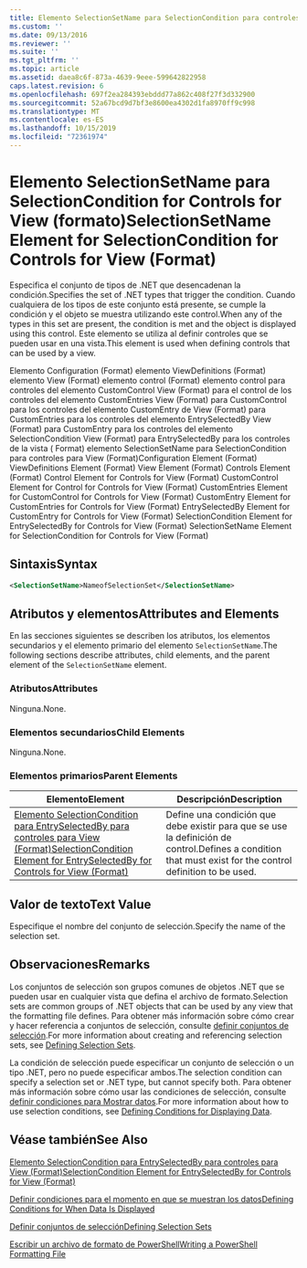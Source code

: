 ```yaml
---
title: Elemento SelectionSetName para SelectionCondition para controles para View (Format) | Microsoft Docs
ms.custom: ''
ms.date: 09/13/2016
ms.reviewer: ''
ms.suite: ''
ms.tgt_pltfrm: ''
ms.topic: article
ms.assetid: daea8c6f-873a-4639-9eee-599642822958
caps.latest.revision: 6
ms.openlocfilehash: 697f2ea284393ebddd77a862c408f27f3d332900
ms.sourcegitcommit: 52a67bcd9d7bf3e8600ea4302d1fa8970ff9c998
ms.translationtype: MT
ms.contentlocale: es-ES
ms.lasthandoff: 10/15/2019
ms.locfileid: "72361974"
---
```

# <a name="selectionsetname-element-for-selectioncondition-for-controls-for-view-format"></a><span data-ttu-id="0e10c-102">Elemento SelectionSetName para SelectionCondition for Controls for View (formato)</span><span class="sxs-lookup"><span data-stu-id="0e10c-102">SelectionSetName Element for SelectionCondition for Controls for View (Format)</span></span>

<span data-ttu-id="0e10c-103">Especifica el conjunto de tipos de .NET que desencadenan la condición.</span><span class="sxs-lookup"><span data-stu-id="0e10c-103">Specifies the set of .NET types that trigger the condition.</span></span> <span data-ttu-id="0e10c-104">Cuando cualquiera de los tipos de este conjunto está presente, se cumple la condición y el objeto se muestra utilizando este control.</span><span class="sxs-lookup"><span data-stu-id="0e10c-104">When any of the types in this set are present, the condition is met and the object is displayed using this control.</span></span> <span data-ttu-id="0e10c-105">Este elemento se utiliza al definir controles que se pueden usar en una vista.</span><span class="sxs-lookup"><span data-stu-id="0e10c-105">This element is used when defining controls that can be used by a view.</span></span>

<span data-ttu-id="0e10c-106">Elemento Configuration (Format) elemento ViewDefinitions (Format) elemento View (Format) elemento control (Format) elemento control para controles del elemento CustomControl View (Format) para el control de los controles del elemento CustomEntries View (Format) para CustomControl para los controles del elemento CustomEntry de View (Format) para CustomEntries para los controles del elemento EntrySelectedBy View (Format) para CustomEntry para los controles del elemento SelectionCondition View (Format) para EntrySelectedBy para los controles de la vista ( Format) elemento SelectionSetName para SelectionCondition para controles para View (Format)</span><span class="sxs-lookup"><span data-stu-id="0e10c-106">Configuration Element (Format) ViewDefinitions Element (Format) View Element (Format) Controls Element (Format) Control Element for Controls for View (Format) CustomControl Element for Control for Controls for View (Format) CustomEntries Element for CustomControl for Controls for View (Format) CustomEntry Element for CustomEntries for Controls for View (Format) EntrySelectedBy Element for CustomEntry for Controls for View (Format) SelectionCondition Element for EntrySelectedBy for Controls for View (Format) SelectionSetName Element for SelectionCondition for Controls for View (Format)</span></span>

## <a name="syntax"></a><span data-ttu-id="0e10c-107">Sintaxis</span><span class="sxs-lookup"><span data-stu-id="0e10c-107">Syntax</span></span>

```xml
<SelectionSetName>NameofSelectionSet</SelectionSetName>
```

## <a name="attributes-and-elements"></a><span data-ttu-id="0e10c-108">Atributos y elementos</span><span class="sxs-lookup"><span data-stu-id="0e10c-108">Attributes and Elements</span></span>

<span data-ttu-id="0e10c-109">En las secciones siguientes se describen los atributos, los elementos secundarios y el elemento primario del elemento `SelectionSetName`.</span><span class="sxs-lookup"><span data-stu-id="0e10c-109">The following sections describe attributes, child elements, and the parent element of the `SelectionSetName` element.</span></span>

### <a name="attributes"></a><span data-ttu-id="0e10c-110">Atributos</span><span class="sxs-lookup"><span data-stu-id="0e10c-110">Attributes</span></span>

<span data-ttu-id="0e10c-111">Ninguna.</span><span class="sxs-lookup"><span data-stu-id="0e10c-111">None.</span></span>

### <a name="child-elements"></a><span data-ttu-id="0e10c-112">Elementos secundarios</span><span class="sxs-lookup"><span data-stu-id="0e10c-112">Child Elements</span></span>

<span data-ttu-id="0e10c-113">Ninguna.</span><span class="sxs-lookup"><span data-stu-id="0e10c-113">None.</span></span>

### <a name="parent-elements"></a><span data-ttu-id="0e10c-114">Elementos primarios</span><span class="sxs-lookup"><span data-stu-id="0e10c-114">Parent Elements</span></span>

|<span data-ttu-id="0e10c-115">Elemento</span><span class="sxs-lookup"><span data-stu-id="0e10c-115">Element</span></span>|<span data-ttu-id="0e10c-116">Descripción</span><span class="sxs-lookup"><span data-stu-id="0e10c-116">Description</span></span>|
|-------------|-----------------|
|[<span data-ttu-id="0e10c-117">Elemento SelectionCondition para EntrySelectedBy para controles para View (Format)</span><span class="sxs-lookup"><span data-stu-id="0e10c-117">SelectionCondition Element for EntrySelectedBy for Controls for View (Format)</span></span>](./selectioncondition-element-for-entryselectedby-for-controls-for-view-format.md)|<span data-ttu-id="0e10c-118">Define una condición que debe existir para que se use la definición de control.</span><span class="sxs-lookup"><span data-stu-id="0e10c-118">Defines a condition that must exist for the control definition to be used.</span></span>|

## <a name="text-value"></a><span data-ttu-id="0e10c-119">Valor de texto</span><span class="sxs-lookup"><span data-stu-id="0e10c-119">Text Value</span></span>

<span data-ttu-id="0e10c-120">Especifique el nombre del conjunto de selección.</span><span class="sxs-lookup"><span data-stu-id="0e10c-120">Specify the name of the selection set.</span></span>

## <a name="remarks"></a><span data-ttu-id="0e10c-121">Observaciones</span><span class="sxs-lookup"><span data-stu-id="0e10c-121">Remarks</span></span>

<span data-ttu-id="0e10c-122">Los conjuntos de selección son grupos comunes de objetos .NET que se pueden usar en cualquier vista que defina el archivo de formato.</span><span class="sxs-lookup"><span data-stu-id="0e10c-122">Selection sets are common groups of .NET objects that can be used by any view that the formatting file defines.</span></span> <span data-ttu-id="0e10c-123">Para obtener más información sobre cómo crear y hacer referencia a conjuntos de selección, consulte [definir conjuntos de selección](./defining-selection-sets.md).</span><span class="sxs-lookup"><span data-stu-id="0e10c-123">For more information about creating and referencing selection sets, see [Defining Selection Sets](./defining-selection-sets.md).</span></span>

<span data-ttu-id="0e10c-124">La condición de selección puede especificar un conjunto de selección o un tipo .NET, pero no puede especificar ambos.</span><span class="sxs-lookup"><span data-stu-id="0e10c-124">The selection condition can specify a selection set or .NET type, but cannot specify both.</span></span> <span data-ttu-id="0e10c-125">Para obtener más información sobre cómo usar las condiciones de selección, consulte [definir condiciones para Mostrar datos](./defining-conditions-for-displaying-data.md).</span><span class="sxs-lookup"><span data-stu-id="0e10c-125">For more information about how to use selection conditions, see [Defining Conditions for Displaying Data](./defining-conditions-for-displaying-data.md).</span></span>

## <a name="see-also"></a><span data-ttu-id="0e10c-126">Véase también</span><span class="sxs-lookup"><span data-stu-id="0e10c-126">See Also</span></span>

[<span data-ttu-id="0e10c-127">Elemento SelectionCondition para EntrySelectedBy para controles para View (Format)</span><span class="sxs-lookup"><span data-stu-id="0e10c-127">SelectionCondition Element for EntrySelectedBy for Controls for View (Format)</span></span>](./selectioncondition-element-for-entryselectedby-for-controls-for-view-format.md)

[<span data-ttu-id="0e10c-128">Definir condiciones para el momento en que se muestran los datos</span><span class="sxs-lookup"><span data-stu-id="0e10c-128">Defining Conditions for When Data Is Displayed</span></span>](./defining-conditions-for-displaying-data.md)

[<span data-ttu-id="0e10c-129">Definir conjuntos de selección</span><span class="sxs-lookup"><span data-stu-id="0e10c-129">Defining Selection Sets</span></span>](./defining-selection-sets.md)

[<span data-ttu-id="0e10c-130">Escribir un archivo de formato de PowerShell</span><span class="sxs-lookup"><span data-stu-id="0e10c-130">Writing a PowerShell Formatting File</span></span>](./writing-a-powershell-formatting-file.md)
